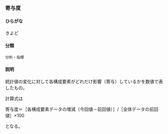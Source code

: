 <div style="display:none;">

## [あ行](securities-terms?id=あ行)
## [か行](securities-terms?id=か行)

</div>

### 寄与度

#### ひらがな

きよど

#### 分類

`分析・指標`

#### 説明

統計値の変化に対して各構成要素がどれだけ影響（寄与）しているかを数値で表したもの。
 
計算式は
寄与度＝［各構成要素データの増減（今回値－前回値）］/［全体データの前回値］×100
となる。

<div style="display:none;">

## [さ行](securities-terms?id=さ行)
## [た行](securities-terms?id=た行)
## [な行](securities-terms?id=な行)
## [は行](securities-terms?id=は行)
## [ま行](securities-terms?id=ま行)
## [や行](securities-terms?id=や行)
## [ら行](securities-terms?id=ら行)
## [わ行](securities-terms?id=わ行)
## [英数字・記号](securities-terms?id=英数字・記号)

</div>

